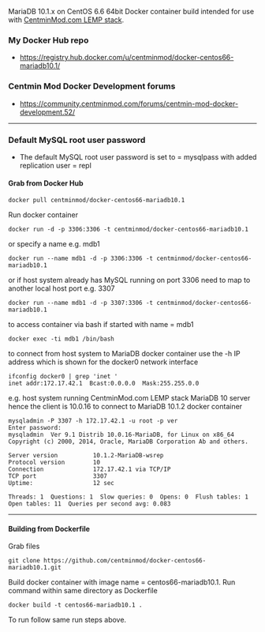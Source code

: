 MariaDB 10.1.x on CentOS 6.6 64bit Docker container build intended for use with [CentminMod.com LEMP stack](http://centminmod.com). 

### My Docker Hub repo

* https://registry.hub.docker.com/u/centminmod/docker-centos66-mariadb10.1/

### Centmin Mod Docker Development forums

* https://community.centminmod.com/forums/centmin-mod-docker-development.52/

---
### Default MySQL root user password 

* The default MySQL root user password is set to = mysqlpass with added replication user = repl

#### Grab from Docker Hub

    docker pull centminmod/docker-centos66-mariadb10.1

Run docker container

    docker run -d -p 3306:3306 -t centminmod/docker-centos66-mariadb10.1

or specify a name e.g. mdb1

    docker run --name mdb1 -d -p 3306:3306 -t centminmod/docker-centos66-mariadb10.1

or if host system already has MySQL running on port 3306 need to map to another local host port e.g. 3307

    docker run --name mdb1 -d -p 3307:3306 -t centminmod/docker-centos66-mariadb10.1

to access container via bash if started with name = mdb1

    docker exec -ti mdb1 /bin/bash

to connect from host system to MariaDB docker container use the -h IP address which is shown for the docker0 network interface

    ifconfig docker0 | grep 'inet '
    inet addr:172.17.42.1  Bcast:0.0.0.0  Mask:255.255.0.0

e.g. host system running CentminMod.com LEMP stack MariaDB 10 server hence the client is 10.0.16 to connect to MariaDB 10.1.2 docker container

    mysqladmin -P 3307 -h 172.17.42.1 -u root -p ver
    Enter password: 
    mysqladmin  Ver 9.1 Distrib 10.0.16-MariaDB, for Linux on x86_64
    Copyright (c) 2000, 2014, Oracle, MariaDB Corporation Ab and others.
    
    Server version          10.1.2-MariaDB-wsrep
    Protocol version        10
    Connection              172.17.42.1 via TCP/IP
    TCP port                3307
    Uptime:                 12 sec
    
    Threads: 1  Questions: 1  Slow queries: 0  Opens: 0  Flush tables: 1  Open tables: 11  Queries per second avg: 0.083

---

#### Building from Dockerfile

Grab files

    git clone https://github.com/centminmod/docker-centos66-mariadb10.1.git

Build docker container with image name = centos66-mariadb10.1. Run command within same directory as Dockerfile

    docker build -t centos66-mariadb10.1 .

To run follow same run steps above.

